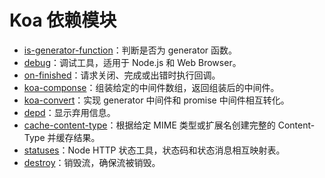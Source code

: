 # Koa 依赖模块

- [is-generator-function](https://github.com/mingmingwon/koa-source-analysis/blob/master/dependencies/is-generator-function.md)：判断是否为 generator 函数。
- [debug](https://github.com/mingmingwon/koa-source-analysis/blob/master/dependencies/debug.md)：调试工具，适用于 Node.js 和 Web Browser。
- [on-finished](https://github.com/mingmingwon/koa-source-analysis/blob/master/dependencies/on-finished.md)：请求关闭、完成或出错时执行回调。
- [koa-componse](https://github.com/mingmingwon/koa-source-analysis/blob/master/dependencies/koa-compose.md)：组装给定的中间件数组，返回组装后的中间件。
- [koa-convert](https://github.com/mingmingwon/koa-source-analysis/blob/master/dependencies/koa-convert.md)：实现 generator 中间件和 promise 中间件相互转化。
- [depd](https://github.com/mingmingwon/koa-source-analysis/blob/master/dependencies/depd.md)：显示弃用信息。
- [cache-content-type](https://github.com/mingmingwon/koa-source-analysis/blob/master/dependencies/cache-content-type.md)：根据给定 MIME 类型或扩展名创建完整的 Content-Type 并缓存结果。
- [statuses](https://github.com/mingmingwon/koa-source-analysis/blob/master/dependencies/statuses.md)：Node HTTP 状态工具，状态码和状态消息相互映射表。
- [destroy](https://github.com/mingmingwon/koa-source-analysis/blob/master/dependencies/destroy.md)：销毁流，确保流被销毁。